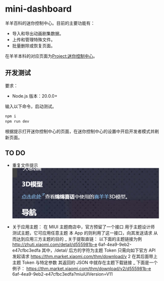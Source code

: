 # mini-dashboard

羊羊百科的迷你控制中心。目前的主要功能有：

- 导入和导出动画剧集数据。
- 上传和管理特殊文件。
- 批量删除或恢复页面。

在羊羊本科的对应页面为[Project:迷你控制中心](https://xyy.huijiwiki.com/wiki/Project:迷你控制中心)。

## 开发测试

要求：

- Node.js 版本：20.0.0+

输入以下命令，启动测试。

```cmd
npm i
npm run dev
```

根据提示打开迷你控制中心的页面，在迷你控制中心的设置中开启开发者模式并刷新页面。

## TO DO

- 重复文件提示
  ![alt text](image-1.png)

* 关于应用主题： 在 MIUI 主题商店中，官方预留了一个接口 用于主题设计师测试主题，它可应用任意主题 本 App 的则利用了这一接口，向其发送请求 从而达到应用三方主题的目的 _ 关于提取直链： 以下面的主题链接为例 http://zhuti.xiaomi.com/detail/d555981b-e 6af-4ea9-9eb2-e47cfbc3edfa 其中，/detal/ 后方的字符为主题 Token 只需向如下官方 API 发起请求 https://thm.market.xiaomi.com/thm/download/v 2 在其后面带上主题 Token 与特定参数 其返回的 JSON 中就存在主题下载链接 _ 下面是一个例子： https://thm.market.xiaomi.com/thm/download/v2/d555981b-e 6af-4ea9-9eb2-e47cfbc3edfa?miuiUIVersion=V11
